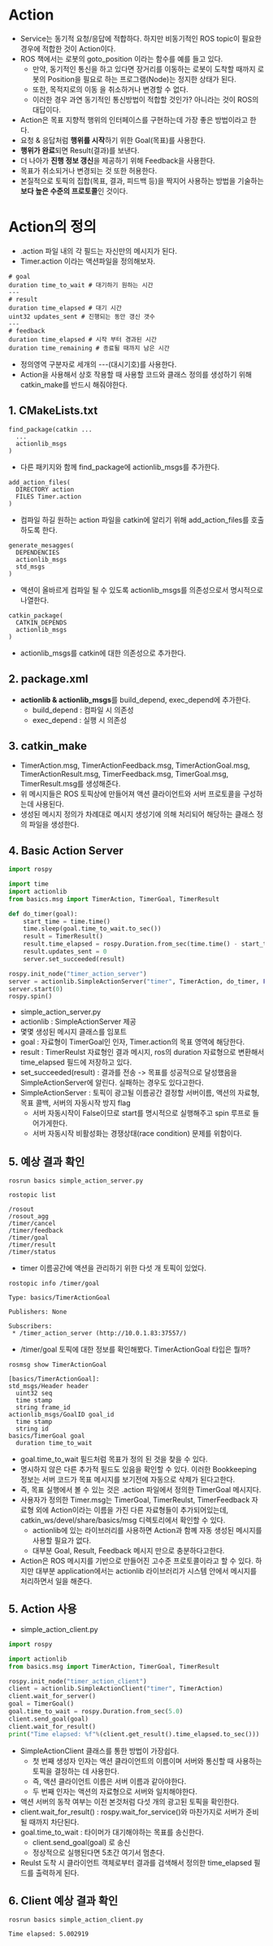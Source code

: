 # Action
- Service는 동기적 요청/응답에 적합하다. 하지만 비동기적인 ROS topic이 필요한 경우에 적합한 것이 Action이다.
- ROS 책에서는 로봇의 goto\_position 이라는 함수를 예를 들고 있다.
  - 만약, 동기적인 통신을 하고 있다면 장거리를 이동하는 로봇이 도착할 때까지 로봇의 Position을 필요로 하는 프로그램(Node)는 정지한 상태가 된다.
  - 또한, 목적지로의 이동 을 취소하거나 변경할 수 없다.
  - 이러한 경우 과연 동기적인 통신방법이 적합할 것인가? 아니라는 것이 ROS의 대답이다.
- Action은 목표 지향적 행위의 인터페이스를 구현하는데 가장 좋은 방법이라고 한다.
- 요청 & 응답처럼 **행위를 시작**하기 위한 Goal(목표)를 사용한다.
- **행위가 완료**되면 Result(결과)를 보낸다.
- 더 나아가 **진행 정보 갱신**을 제공하기 위해 Feedback을 사용한다.
- 목표가 취소되거나 변경되는 것 또한 허용한다.
- 본질적으로 토픽의 집합(목표, 결과, 피드백 등)을 짝지어 사용하는 방법을 기술하는 **보다 높은 수준의 프로토콜**인 것이다.
# Action의 정의
- .action 파일 내의 각 필드는 자신만의 메시지가 된다.
- Timer.action 이라는 액션파일을 정의해보자.
```shell
# goal
duration time_to_wait # 대기하기 원하는 시간
---
# result
duration time_elapsed # 대기 시간
uint32 updates_sent # 진행되는 동안 갱신 갯수
---
# feedback
duration time_elapsed # 시작 부터 경과된 시간
duration time_remaining # 종료될 때까지 남은 시간
```
- 정의영역 구분자로 세개의 ---(대시기호)를 사용한다.
- Action을 사용해서 상호 작용할 때 사용할 코드와 클래스 정의를 생성하기 위해 catkin\_make를 반드시 해줘야한다.
## 1. CMakeLists.txt
```shell
find_package(catkin ...
  ...
  actionlib_msgs
)
```
- 다른 패키지와 함께 find\_package에 actionlib\_msgs를 추가한다.
```shell
add_action_files(
  DIRECTORY action
  FILES Timer.action
)
```
- 컴파일 하길 원하는 action 파일을 catkin에 알리기 위해 add\_action\_files를 호출하도록 한다.
```shell
generate_mesagges(
  DEPENDENCIES
  actionlib_msgs
  std_msgs
)
```
- 액션이 올바르게 컴파일 될 수 있도록 actionlib\_msgs를 의존성으로서 명시적으로 나열한다.
```shell
catkin_package(
  CATKIN_DEPENDS
  actionlib_msgs
)
```
- actionlib\_msgs를 catkin에 대한 의존성으로 추가한다.
## 2. package.xml
- **actionlib & actionlib\_msgs**를 build\_depend, exec\_depend에 추가한다.
  - build\_depend : 컴파일 시 의존성
  - exec\_depend : 실행 시 의존성
## 3. catkin\_make
- TimerAction.msg, TimerActionFeedback.msg, TimerActionGoal.msg, TimerActionResult.msg, TimerFeedback.msg, TimerGoal.msg, TimerResult.msg를 생성해준다.
- 위 메시지들은 ROS 토픽상에 만들어져 액션 클라이언트와 서버 프로토콜을 구성하는데 사용된다.
- 생성된 메시지 정의가 차례대로 메시지 생성기에 의해 처리되어 해당하는 클래스 정의 파일을 생성한다.
## 4. Basic Action Server
```python
import rospy

import time
import actionlib
from basics.msg import TimerAction, TimerGoal, TimerResult

def do_timer(goal):
    start_time = time.time()
    time.sleep(goal.time_to_wait.to_sec())
    result = TimerResult()
    result.time_elapsed = rospy.Duration.from_sec(time.time() - start_time)
    result.updates_sent = 0
    server.set_succeeded(result)

rospy.init_node("timer_action_server")
server = actionlib.SimpleActionServer("timer", TimerAction, do_timer, False)
server.start(0)
rospy.spin()
```
- simple\_action\_server.py
- actionlib : SimpleActionServer 제공
- 몇몇 생성된 메시지 클래스를 임포트
- goal : 자료형이 TimerGoal인 인자, Timer.action의 목표 영역에 해당한다.
- result : TimerReulst 자료형인 결과 메시지, ros의 duration 자료형으로 변환해서 time\_elapsed 필드에 저장하고 있다.
- set\_succeeded(result) : 결과를 전송 -> 목표를 성공적으로 달성했음을 SimpleActionServer에 알린다. 실패하는 경우도 있다고한다.
- SimpleActionServer : 토픽이 광고될 이름공간 결정할 서버이름, 액션의 자료형, 목표 콜백, 서버의 자동시작 방지 flag
  - 서버 자동시작이 False이므로 start를 명시적으로 실행해주고 spin 루프로 들어가게한다.
  - 서버 자동시작 비활성화는 경쟁상태(race condition) 문제를 위함이다.
## 5. 예상 결과 확인
```shell
rosrun basics simple_action_server.py
```
```shell
rostopic list
```
```shell
/rosout
/rosout_agg
/timer/cancel
/timer/feedback
/timer/goal
/timer/result
/timer/status
```
- timer 이름공간에 액션을 관리하기 위한 다섯 개 토픽이 있었다.
```shell
rostopic info /timer/goal
```
```shell
Type: basics/TimerActionGoal

Publishers: None

Subscribers: 
 * /timer_action_server (http://10.0.1.83:37557/)
```
- /timer/goal 토픽에 대한 정보를 확인해봤다. TimerActionGoal 타입은 뭘까?
```shell
rosmsg show TimerActionGoal
```
```shell
[basics/TimerActionGoal]:
std_msgs/Header header
  uint32 seq
  time stamp
  string frame_id
actionlib_msgs/GoalID goal_id
  time stamp
  string id
basics/TimerGoal goal
  duration time_to_wait
```
- goal.time\_to\_wait 필드처럼 목표가 정의 된 것을 찾을 수 있다.
- 명시하지 않은 다른 추가적 필드도 있음을 확인할 수 있다. 이러한 Bookkeeping 정보는 서버 코드가 목표 메시지를 보기전에 자동으로 삭제가 된다고한다.
- 즉, 목표 실행에서 볼 수 있는 것은 .action 파일에서 정의한 TimerGoal 메시지다.
- 사용자가 정의한 Timer.msg는 TimerGoal, TimerReulst, TimerFeedback 자료형 외에 Action이라는 이름을 가진 다른 자료형들이 추가되어있는데, catkin\_ws/devel/share/basics/msg 디렉토리에서 확인할 수 있다.
  - actionlib에 있는 라이브러리를 사용하면 Action과 함꼐 자동 생성된 메시지를 사용할 필요가 없다.
  - 대부분 Goal, Result, Feedback 메시지 만으로 충분하다고한다.
- Action은 ROS 메시지를 기반으로 만들어진 고수준 프로토콜이라고 할 수 있다. 하지만 대부분 application에서는 actionlib 라이브러리가 시스템 안에서 메시지를 처리하면서 일을 해준다.

## 5. Action 사용
- simple\_action\_client.py
```python
import rospy

import actionlib
from basics.msg import TimerAction, TimerGoal, TimerResult

rospy.init_node("timer_action_client")
client = actionlib.SimpleActionClient("timer", TimerAction)
client.wait_for_server()
goal = TimerGoal()
goal.time_to_wait = rospy.Duration.from_sec(5.0)
client.send_goal(goal)
client.wait_for_result()
print("Time elapsed: %f"%(client.get_result().time_elapsed.to_sec()))
```
- SimpleActionClient 클래스를 통한 방법이 가장쉽다.
  - 첫 번째 생성자 인자는 액션 클라이언트의 이름이며 서버와 통신할 때 사용하는 토픽을 결정하는 데 사용한다.
  - 즉, 액션 클라이언트 이름은 서버 이름과 같아야한다.
  - 두 번째 인자는 액션의 자료형으로 서버와 일치해야한다.
- 액션 서버의 동작 여부는 이전 본것처럼 다섯 개의 광고된 토픽을 확인한다.
- client.wait\_for\_result() : rospy.wait\_for\_service()와 마찬가지로 서버가 준비될 때까지 차단된다.
- goal.time\_to\_wait : 타이머가 대기해야하는 목표를 송신한다.
  - client.send\_goal(goal) 로 송신
  - 정상적으로 실행된다면 5초간 여기서 멈춘다.
- Reulst 도착 시 클라이언트 객체로부터 결과를 검색해서 정의한 time\_elapsed 필드를 출력하게 된다.

## 6. Client 예상 결과 확인
```shell
rosrun basics simple_action_client.py
```
```shell
Time elapsed: 5.002919
```

